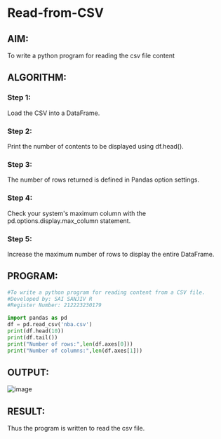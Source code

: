 # Read-from-CSV

## AIM:
To write a python program for reading the csv file content

## ALGORITHM:
### Step 1:
Load the CSV into a DataFrame.
### Step 2:
Print the number of contents to be displayed using df.head().
### Step 3:
The number of rows returned is defined in Pandas option settings.
### Step 4:
Check your system's maximum column with the pd.options.display.max_column statement.
### Step 5:
Increase the maximum number of rows to display the entire DataFrame.

## PROGRAM:
```python
#To write a python program for reading content from a CSV file.
#Developed by: SAI SANJIV R
#Register Number: 212223230179

import pandas as pd
df = pd.read_csv('nba.csv')
print(df.head(10))
print(df.tail())
print("Number of rows:",len(df.axes[0]))
print("Number of columns:",len(df.axes[1]))
```

## OUTPUT:

![image](https://github.com/Kannan-S-coder/Read-from-CSV/assets/147120710/2152f8a9-b601-49f9-ac5f-c780a7a3df57)

## RESULT:
Thus the program is written to read the csv file.
